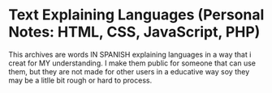 # Text Explaining Languages (Personal Notes: HTML, CSS, JavaScript, PHP)
 This archives are words IN SPANISH explaining languages in a way that i creat for MY understanding. I make them public for someone that can use them, but they are not made for other users in a educative way soy they may be a litlle bit rough or hard to process.
